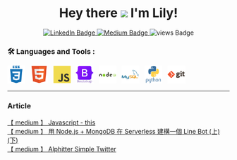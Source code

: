 <h1 align="center">
  Hey there
  <img src="https://media.giphy.com/media/hvRJCLFzcasrR4ia7z/giphy.gif" width="30" />
  I'm Lily!
</h1>

<div id="badges" align="center">
  <a href="#">
    <img src="https://img.shields.io/badge/LinkedIn-blue?style=plastic&logo=linkedin&logoColor=white&logoWidth=30" alt="LinkedIn Badge"/>
  </a>
  <a href="https://medium.com/@teppei.252033">
    <img src="https://img.shields.io/badge/Medium-black?style=plastic&logo=medium&logoColor=white&logoWidth=30" alt="Medium Badge"/>
  </a>
  <img src="https://komarev.com/ghpvc/?username=Liyli1122&style=flat-plastic&color=orange" alt="views Badge"/>
</div>


### :hammer_and_wrench: Languages and Tools :
<div>
  <img src="https://github.com/devicons/devicon/blob/master/icons/css3/css3-plain-wordmark.svg"  title="CSS3" alt="CSS" width="40" height="40"/>&nbsp&nbsp;
  <img src="https://github.com/devicons/devicon/blob/master/icons/html5/html5-original.svg" title="HTML5" alt="HTML" width="40" height="40"/>&nbsp&nbsp;
  <img src="https://github.com/devicons/devicon/blob/master/icons/javascript/javascript-original.svg" title="JavaScript" alt="JavaScript" width="40" height="40"/>&nbsp&nbsp;
    <img src="https://github.com/devicons/devicon/blob/master/icons/bootstrap/bootstrap-original-wordmark.svg" title="bootstrap" alt="bootstrap" width="40" height="40"/>&nbsp&nbsp;
    <img src="https://github.com/devicons/devicon/blob/master/icons/nodejs/nodejs-original-wordmark.svg" title="NodeJS" alt="NodeJS" width="40" height="40"/>&nbsp&nbsp;
  <img src="https://github.com/devicons/devicon/blob/master/icons/mysql/mysql-original-wordmark.svg" title="MySQL"  alt="MySQL" width="40" height="40"/>&nbsp&nbsp;
    <img src="https://github.com/devicons/devicon/blob/master/icons/python/python-original-wordmark.svg" title="python" alt="python" width="40" height="40"/>&nbsp&nbsp;
  <img src="https://github.com/devicons/devicon/blob/master/icons/git/git-original-wordmark.svg" title="Git" **alt="Git" width="40" height="40"/>
</div>

---
### Article
<a href="https://medium.com/@teppei.252033/%E7%AD%86%E8%A8%98-javascript-this-46a9550ec40c" target="_blank">【 medium 】 Javascript - this</a>   
<a href="https://medium.com/@teppei.252033/%E7%94%A8-node-js-mongodb-%E5%9C%A8-serverless-framework-%E5%BB%BA%E6%A7%8B%E4%B8%80%E5%80%8B-line-bot-%E4%B8%8A-c3da49072791" target="_blank">【 medium 】 用 Node.js + MongoDB 在 Serverless 建構一個 Line Bot (上)(下)</a>    
<a href="https://medium.com/@teppei.252033/%E6%8E%A8%E7%89%B9%E5%B0%88%E6%A1%88%E7%B4%80%E9%8C%84-4adf79ba60db" target="_blank">【 medium 】 Alphitter Simple Twitter</a>     
 
